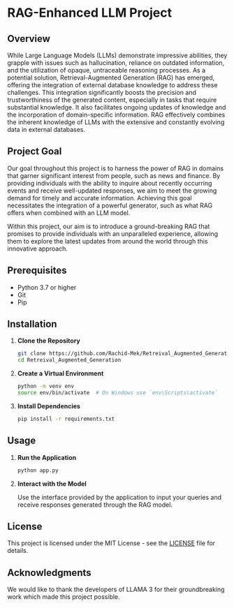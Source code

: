 # RAG-Enhanced LLM Project

## Overview

While Large Language Models (LLMs) demonstrate impressive abilities, they grapple with issues such as hallucination, reliance on outdated information, and the utilization of opaque, untraceable reasoning processes. As a potential solution, Retrieval-Augmented Generation (RAG) has emerged, offering the integration of external database knowledge to address these challenges. This integration significantly boosts the precision and trustworthiness of the generated content, especially in tasks that require substantial knowledge. It also facilitates ongoing updates of knowledge and the incorporation of domain-specific information. RAG effectively combines the inherent knowledge of LLMs with the extensive and constantly evolving data in external databases.

## Project Goal

Our goal throughout this project is to harness the power of RAG in domains that garner significant interest from people, such as news and finance. By providing individuals with the ability to inquire about recently occurring events and receive well-updated responses, we aim to meet the growing demand for timely and accurate information. Achieving this goal necessitates the integration of a powerful generator, such as what RAG offers when combined with an LLM model.

Within this project, our aim is to introduce a ground-breaking RAG that promises to provide individuals with an unparalleled experience, allowing them to explore the latest updates from around the world through this innovative approach.

## Prerequisites

- Python 3.7 or higher
- Git
- Pip

## Installation

1. **Clone the Repository**

   ```sh
   git clone https://github.com/Rachid-Mek/Retreival_Augmented_Generation.git
   cd Retreival_Augmented_Generation
   ```

2. **Create a Virtual Environment**

   ```sh
   python -m venv env
   source env/bin/activate  # On Windows use `env\Scripts\activate`
   ```

3. **Install Dependencies**

   ```sh
   pip install -r requirements.txt
   ```

## Usage

1. **Run the Application**

   ```sh
   python app.py
   ```

2. **Interact with the Model**

   Use the interface provided by the application to input your queries and receive responses generated through the RAG model.

## License

This project is licensed under the MIT License - see the [LICENSE](LICENSE) file for details.

## Acknowledgments

We would like to thank the developers of LLAMA 3 for their groundbreaking work which made this project possible.
